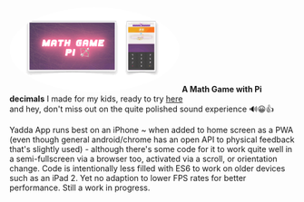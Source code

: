 <a target='_blank' href='https://essingen123.github.io/mg'><img border=0 src="https://github.com/essingen123/mg/blob/main/mathgame-animated2-gif.gif?raw=true" height="auto" width="300" style=border-radius:50%></a>
<b>A Math Game with Pi decimals</b> I made for my kids, ready to try <a target="_blank" href='https://essingen123.github.io/mg'>here</a><br /> and hey, don't miss out on the quite polished sound experience 🔊😀👍

Yadda
App runs best on an iPhone ~ when added to home screen as a PWA (even though general android/chrome has an open API to physical feedback that's slightly used) - although there's some code for it to work quite well in a semi-fullscreen via a browser too, activated via a scroll, or orientation change. Code is intentionally less filled with ES6 to work on older devices such as an iPad 2. Yet no adaption to lower FPS rates for better performance. Still a work in progress. 
  
